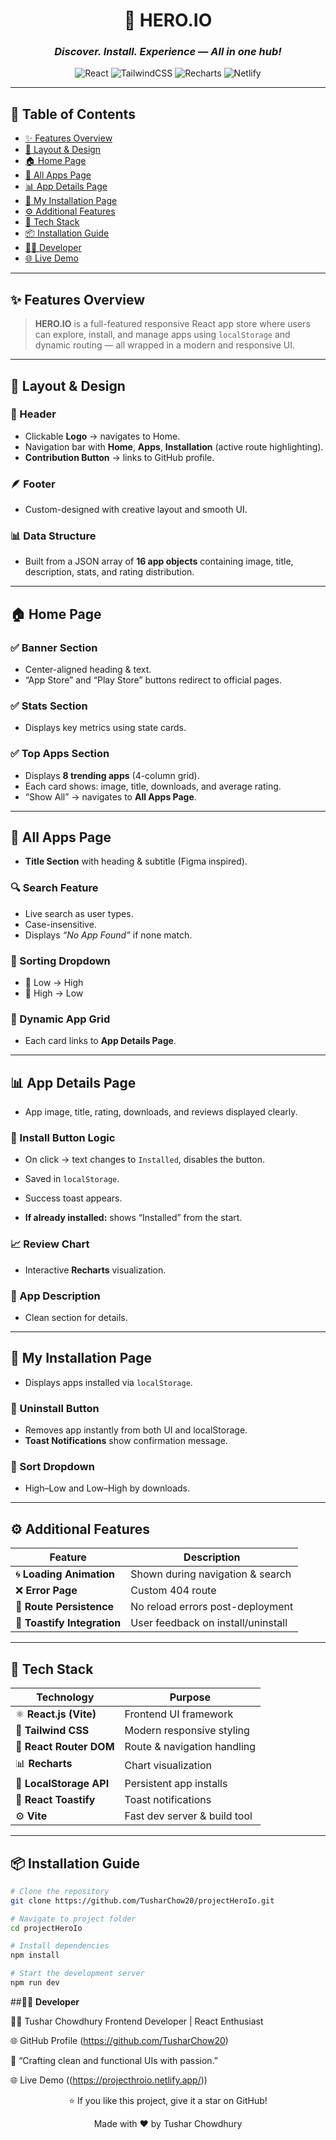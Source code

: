 <div align="center">

# 🚀 **HERO.IO**

### _Discover. Install. Experience — All in one hub!_

![React](https://img.shields.io/badge/React-18.0-blue?logo=react)
![TailwindCSS](https://img.shields.io/badge/TailwindCSS-3.0-38B2AC?logo=tailwindcss)
![Recharts](https://img.shields.io/badge/Recharts-Responsive%20Charts-orange?logo=recharts)
![Netlify](https://img.shields.io/badge/Deployed%20on-Netlify-blue?logo=netlify)

</div>

---

## 🧭 **Table of Contents**

- [✨ Features Overview](#-features-overview)
- [🧱 Layout & Design](#-layout--design)
- [🏠 Home Page](#-home-page)
- [📱 All Apps Page](#-all-apps-page)
- [📊 App Details Page](#-app-details-page)
- [💾 My Installation Page](#-my-installation-page)
- [⚙️ Additional Features](#-additional-features)
- [🧩 Tech Stack](#-tech-stack)
- [📦 Installation Guide](#-installation-guide)
- [👨‍💻 Developer](#-developer)
- [🌐 Live Demo](#-live-demo)

---

## ✨ **Features Overview**

> **HERO.IO** is a full-featured responsive React app store where users can explore, install, and manage apps using `localStorage` and dynamic routing — all wrapped in a modern and responsive UI.

---

## 🧱 **Layout & Design**

### 🧩 Header

- Clickable **Logo** → navigates to Home.
- Navigation bar with **Home**, **Apps**, **Installation** (active route highlighting).
- **Contribution Button** → links to GitHub profile.

### 🪶 Footer

- Custom-designed with creative layout and smooth UI.

### 📊 Data Structure

- Built from a JSON array of **16 app objects** containing image, title, description, stats, and rating distribution.

---

## 🏠 **Home Page**

### ✅ Banner Section

- Center-aligned heading & text.
- “App Store” and “Play Store” buttons redirect to official pages.

### ✅ Stats Section

- Displays key metrics using state cards.

### ✅ Top Apps Section

- Displays **8 trending apps** (4-column grid).
- Each card shows: image, title, downloads, and average rating.
- “Show All” → navigates to **All Apps Page**.

---

## 📱 **All Apps Page**

- **Title Section** with heading & subtitle (Figma inspired).

### 🔍 Search Feature

- Live search as user types.
- Case-insensitive.
- Displays _“No App Found”_ if none match.

### 🧭 Sorting Dropdown

- 🔼 Low → High
- 🔽 High → Low

### 📱 Dynamic App Grid

- Each card links to **App Details Page**.

---

## 📊 **App Details Page**

- App image, title, rating, downloads, and reviews displayed clearly.

### 🧠 Install Button Logic

- On click → text changes to `Installed`, disables the button.
- Saved in `localStorage`.
- Success toast appears.

- **If already installed:** shows “Installed” from the start.

### 📈 Review Chart

- Interactive **Recharts** visualization.

### 📝 App Description

- Clean section for details.

---

## 💾 **My Installation Page**

- Displays apps installed via `localStorage`.

### 🧹 Uninstall Button

- Removes app instantly from both UI and localStorage.
- **Toast Notifications** show confirmation message.

### 🧭 Sort Dropdown

- High–Low and Low–High by downloads.

---

## ⚙️ **Additional Features**

| Feature                     | Description                        |
| --------------------------- | ---------------------------------- |
| 🌀 **Loading Animation**    | Shown during navigation & search   |
| ❌ **Error Page**           | Custom 404 route                   |
| 🔁 **Route Persistence**    | No reload errors post-deployment   |
| 💬 **Toastify Integration** | User feedback on install/uninstall |

---

## 🧩 **Tech Stack**

| Technology              | Purpose                      |
| ----------------------- | ---------------------------- |
| ⚛️ **React.js (Vite)**  | Frontend UI framework        |
| 🎨 **Tailwind CSS**     | Modern responsive styling    |
| 🧭 **React Router DOM** | Route & navigation handling  |
| 📊 **Recharts**         | Chart visualization          |
| 💾 **LocalStorage API** | Persistent app installs      |
| 🔔 **React Toastify**   | Toast notifications          |
| ⚙️ **Vite**             | Fast dev server & build tool |

---

## 📦 **Installation Guide**

```bash
# Clone the repository
git clone https://github.com/TusharChow20/projectHeroIo.git

# Navigate to project folder
cd projectHeroIo

# Install dependencies
npm install

# Start the development server
npm run dev
```

##👨‍💻 **Developer**

🧑‍💻 Tushar Chowdhury
Frontend Developer | React Enthusiast

🌐 GitHub Profile (https://github.com/TusharChow20)

💌 “Crafting clean and functional UIs with passion.”

🌐 Live Demo ((https://projecthroio.netlify.app/))

<div align="center">

⭐ If you like this project, give it a star on GitHub!

Made with ❤️ by Tushar Chowdhury

</div>
